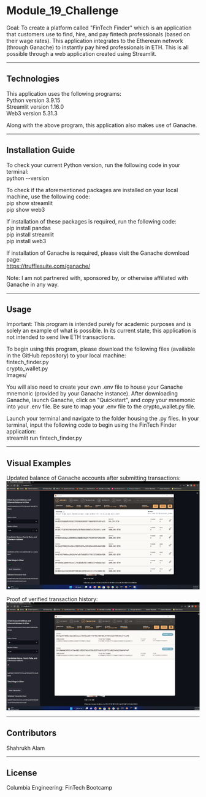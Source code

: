 # Module_19_Challenge
Goal: To create a platform called "FinTech Finder" which is an application that customers use to find, hire, and pay fintech professionals (based on their wage rates). This application integrates to the Ethereum network (through Ganache) to instantly pay hired professionals in ETH. This is all possible through a web application created using Streamlit. 

---

## Technologies

This application uses the following programs:  
Python version 3.9.15  
Streamlit version 1.16.0  
Web3 version 5.31.3  

Along with the above program, this application also makes use of Ganache. 

---

## Installation Guide

To check your current Python version, run the following code in your terminal:  
python --version  

To check if the aforementioned packages are installed on your local machine, use the following code:   
pip show streamlit  
pip show web3  

If installation of these packages is required, run the following code:  
pip install pandas   
pip install streamlit  
pip install web3  

If installation of Ganache is required, please visit the Ganache download page:  
https://trufflesuite.com/ganache/  

Note: I am not partnered with, sponsored by, or otherwise affiliated with Ganache in any way.   

---

## Usage

Important: This program is intended purely for academic purposes and is solely an example of what is possible. In its current state, this application is not intended to send live ETH transactions.  

To begin using this program, please download the following files (available in the GitHub repository) to your local machine:  
fintech_finder.py  
crypto_wallet.py  
Images/  

You will also need to create your own .env file to house your Ganache mnemonic (provided by your Ganache instance). After downloading Ganache, launch Ganache, click on "Quickstart", and copy your mnemonic into your .env file. Be sure to map your .env file to the crypto_wallet.py file.   

Launch your terminal and navigate to the folder housing the .py files. In your terminal, input the following code to begin using the FinTech Finder application:  
streamlit run fintech_finder.py  

---

## Visual Examples

Updated balance of Ganache accounts after submitting transactions:  
<img src="Images/19_address_balance.png">  

Proof of verified transaction history:  
<img src="Images/19_transaction_history.png">

---

## Contributors

Shahrukh Alam

---

## License

Columbia Engineering: FinTech Bootcamp
